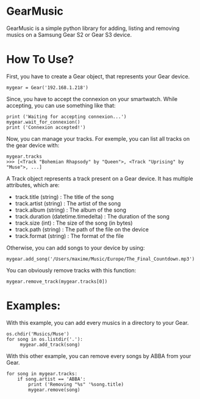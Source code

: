 # GearMusic
GearMusic is a simple python library for adding, listing and removing musics on a Samsung Gear S2 or Gear S3 device.

# How To Use?
First, you have to create a Gear object, that represents your Gear device.

    mygear = Gear('192.168.1.218')
    
Since, you have to accept the connexion on your smartwatch.
While accepting, you can use something like that:

    print ('Waiting for accepting connexion...')
    mygear.wait_for_connexion()
    print ('Connexion accepted!')
    
Now, you can manage your tracks. For exemple, you can list all tracks on the gear device with:

    mygear.tracks
    >>> [<Track "Bohemian Rhapsody" by "Queen">, <Track "Uprising" by "Muse">, ...]
    
A Track object represents a track present on a Gear device.
It has multiple attributes, which are:

 - track.title (string) : The title of the song
 - track.artist (string) : The artist of the song
 - track.album (string) : The album of the song
 - track.duration (datetime.timedelta) : The duration of the song
 - track.size (int) : The size of the song (in bytes)
 - track.path (string) : The path of the file on the device
 - track.format (string) : The format of the file

Otherwise, you can add songs to your device by using:

    mygear.add_song('/Users/maxime/Music/Europe/The_Final_Countdown.mp3')
    
You can obviously remove tracks with this function:
  
    mygear.remove_track(mygear.tracks[0])
    
    
# Examples:

With this example, you can add every musics in a directory to your Gear.

    os.chdir('Musics/Muse')
    for song in os.listdir('.'):
         mygear.add_track(song)
         
         
With this other example, you can remove every songs by ABBA from your Gear.

    for song in mygear.tracks:
        if song.artist == 'ABBA':
            print ('Removing "%s" '%song.title)
            mygear.remove(song)

